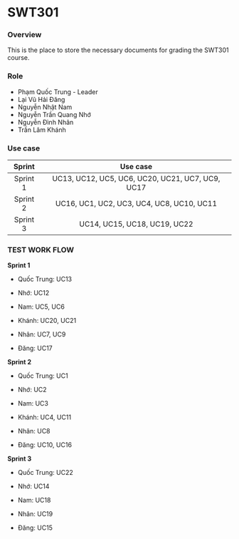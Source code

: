 # SWT301

### Overview
This is the place to store the necessary documents for grading the SWT301 course.

### Role
- Phạm Quốc Trung - Leader
- Lại Vũ Hải Đăng
- Nguyễn Nhật Nam
- Nguyễn Trần Quang Nhớ
- Nguyễn Đình Nhân
- Trần Lâm Khánh

### Use case

   Sprint       | Use case                                         |
|:-------------:|:------------------------------------------------:|
| Sprint 1      | UC13, UC12, UC5, UC6, UC20, UC21, UC7, UC9, UC17 |
| Sprint 2      | UC16, UC1, UC2, UC3, UC4, UC8, UC10, UC11        |
| Sprint 3      | UC14, UC15, UC18, UC19, UC22                     |

### TEST WORK FLOW

**Sprint 1**
- Quốc Trung: UC13

- Nhớ: UC12

- Nam: UC5, UC6

- Khánh: UC20, UC21

- Nhân: UC7, UC9

- Đăng: UC17


**Sprint 2**
- Quốc Trung: UC1

- Nhớ: UC2

- Nam: UC3

- Khánh: UC4, UC11

- Nhân: UC8

- Đăng: UC10, UC16

**Sprint 3**

- Quốc Trung: UC22

- Nhớ: UC14

- Nam: UC18

- Nhân: UC19

- Đăng: UC15
